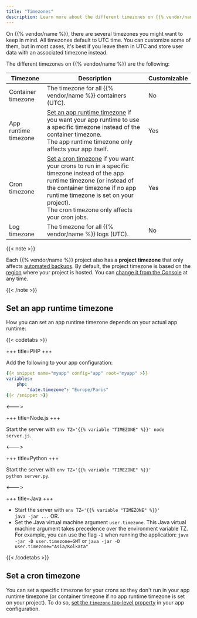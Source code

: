 ```yaml
---
title: "Timezones"
description: Learn more about the different timezones on {{% vendor/name %}} and when you can customize them.
---
```


On {{% vendor/name %}}, there are several timezones you might want to keep in mind.
All timezones default to UTC time.
You can customize some of them, but in most cases,
it's best if you leave them in UTC
and store user data with an associated timezone instead.

The different timezones on {{% vendor/name %}} are the following:

| Timezone             | Description                                                                                                                                                                                                                                                                       | Customizable |
| -------------------- | --------------------------------------------------------------------------------------------------------------------------------------------------------------------------------------------------------------------------------------------------------------------------------- | ------------ |
| Container timezone   | The timezone for all {{% vendor/name %}} containers (UTC).                                                                                                                                                                                                                        | No           |
| App runtime timezone | [Set an app runtime timezone](#set-an-app-runtime-timezone) if you want your app runtime to use a specific timezone instead of the container timezone.<BR>The app runtime timezone only affects your app itself.                                                                  | Yes          |
| Cron timezone        | [Set a cron timezone](#set-a-cron-timezone) if you want your crons to run in a specific timezone instead of the app runtime timezone (or instead of the container timezone if no app runtime timezone is set on your project). <BR>The cron timezone only affects your cron jobs. | Yes          |
| Log timezone         | The timezone for all {{% vendor/name %}} logs (UTC).                                                                                                                                                                                                                              | No           |

{{< note >}}

Each {{% vendor/name %}} project also has a **project timezone** that only affects [automated backups](/environments/backup#automated-backups).
By default, the project timezone is based on the [region](../development/regions.md) where your project is hosted.
You can [change it from the Console](../projects/change-project-timezone.md) at any time.

{{< /note >}}

## Set an app runtime timezone

How you can set an app runtime timezone depends on your actual app runtime:

{{< codetabs >}}

\+++
title=PHP
\+++

Add the following to your app configuration:

```yaml {configFile="app"}
{{< snippet name="myapp" config="app" root="myapp" >}}
variables:
    php:
        "date.timezone": "Europe/Paris"
{{< /snippet >}}
```

<--->

\+++
title=Node.js
\+++

Start the server with <code>env TZ='{{% variable "TIMEZONE" %}}' node server.js</code>.

<--->

\+++
title=Python
\+++

Start the server with <code>env TZ='{{% variable "TIMEZONE" %}}' python server.py</code>.

<--->

\+++
title=Java
\+++

*   Start the server with <code>env TZ='{{% variable "TIMEZONE" %}}' java -jar ...</code> OR.
*   Set the Java virtual machine argument `user.timezone`.
    This Java virtual machine argument takes precedence over the environment variable TZ.
    For example, you can use the flag `-D` when running the application:
    `java -jar -D user.timezone=GMT` or `java -jar -D user.timezone="Asia/Kolkata"`

{{< /codetabs >}}

## Set a cron timezone

You can set a specific timezone for your crons so they don't run in your app runtime timezone (or container timezone if no app runtime timezone is set on your project).
To do so, [set the `timezone` top-level property](/create-apps/app-reference/single-runtime-image#primary-application-properties) in your app configuration.
